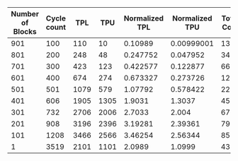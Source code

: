 | Number of Blocks | Cycle count | TPL | TPU | Normalized TPL | Normalized TPU | Total Cost | Normalized Total Cost |
| - | - | - | - | - | - | - | - |
901 |100 | 110 | 10 | 0.10989 | 0.00999001 | 130 | 0.12987 |
801 |200 | 248 | 48 | 0.247752 | 0.047952 | 344 | 0.343656 |
701 |300 | 423 | 123 | 0.422577 | 0.122877 | 669 | 0.668332 |
601 |400 | 674 | 274 | 0.673327 | 0.273726 | 1222 | 1.22078 |
501 |501 | 1079 | 579 | 1.07792 | 0.578422 | 2237 | 2.23477 |
401 |606 | 1905 | 1305 | 1.9031 | 1.3037 | 4515 | 4.51049 |
301 |732 | 2706 | 2006 | 2.7033 | 2.004 | 6718 | 6.71129 |
201 |908 | 3196 | 2396 | 3.19281 | 2.39361 | 7988 | 7.98002 |
101 |1208 | 3466 | 2566 | 3.46254 | 2.56344 | 8598 | 8.58941 |
1 |3519 | 2101 | 1101 | 2.0989 | 1.0999 | 4303 | 4.2987 |
